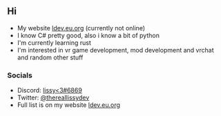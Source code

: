 ## Hi
* My website [ldev.eu.org](https://ldev.eu.org/) (currently not online)
* I know C# pretty good, also i know a bit of python
* I'm currently learning rust
* I'm interested in vr game development, mod development and vrchat and random other stuff
### Socials
* Discord: [lissy<3#6869](https://ldev.eu.org/socials/discord)
* Twitter: [@thereallissydev](https://ldev.eu.org/socials/twitter)
* Full list is on my website [ldev.eu.org](https://ldev.eu.org/)
